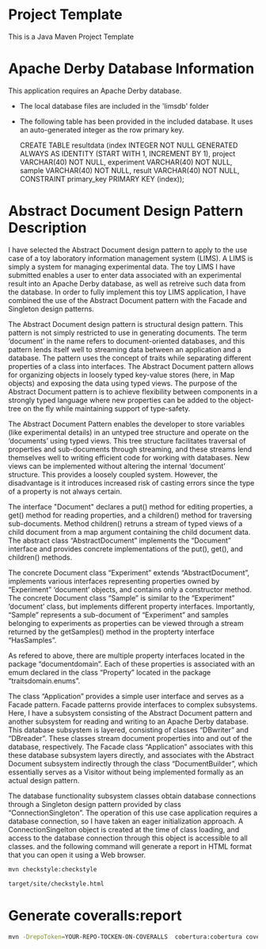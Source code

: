 # Project Template

This is a Java Maven Project Template

# Apache Derby Database Information

This application requires an Apache Derby database.
- The local database files are included in the 'limsdb' folder
- The following table has been provided in the included database. It uses an auto-generated integer as the row primary key.

  CREATE TABLE resultdata (index INTEGER NOT NULL GENERATED ALWAYS AS IDENTITY (START WITH 1, INCREMENT BY 1), 
    project VARCHAR(40) NOT NULL, experiment VARCHAR(40) NOT NULL, sample VARCHAR(40) NOT NULL, result VARCHAR(40) NOT NULL, 
    CONSTRAINT primary_key PRIMARY KEY (index));

# Abstract Document Design Pattern Description

I have selected the Abstract Document design pattern to apply to the use case of a toy laboratory information management system (LIMS). 
A LIMS is simply a system for managing experimental data. The toy LIMS I have submitted enables a user to enter data associated with 
an experimental result into an Apache Derby database, as well as retreive such data from the database. In order to fully implement 
this toy LIMS application, I have combined the use of the Abstract Document pattern with the Facade and Singleton design patterns.

The Abstract Document design pattern is structural design pattern. This pattern is not simply restricted to use in generating documents.
The term ‘document’ in the name refers to document-oriented databases, and this pattern lends itself well to streaming data between an application and a database. The pattern uses the concept of traits while separating different properties of a class into interfaces. The Abstract Document pattern allows for organizing objects in loosely typed key-value stores (here, in Map objects) and exposing the data using typed views. The purpose of the Abstract Document pattern is to achieve flexibility between components in a strongly typed language where new properties can be added to the object-tree on the fly while maintaining support of type-safety. 

The Abstract Document Pattern enables the developer to store variables (like experimental details) in an untyped tree structure and 
operate on the ‘documents’ using typed views. This tree structure facilitates traversal of properties and sub-documents through 
streaming, and these streams lend themselves well to writing efficient code for working with databases. New views can be implemented 
without altering the internal ‘document’ structure. This provides a loosely coupled system. However, the disadvantage is it introduces 
increased risk of casting errors since the type of a property is not always certain.

The interface "Document" declares a put() method for editing properties, a get() method for reading properties, and a children() method 
for traversing sub-documents. Method children() retruns a stream of typed views of a child document from a map argument containing the 
child document data. The abstract class “AbstractDocument” implements the “Document” interface and provides concrete implementations of 
the put(), get(), and children() methods. 

The concrete Document class “Experiment” extends “AbstractDocument”, implements various interfaces representing properties owned by 
“Experiment” ‘document’ objects, and contains only a constructor method. The concrete Document class “Sample” is similar to the 
“Experiment” ‘document’ class, but implements different property interfaces. Importantly, “Sample” represents a sub-document of 
“Experiment” and samples belonging to experiments as properties can be viewed through a stream returned by the getSamples() method 
in the propterty interface “HasSamples”.

As refered to above, there are multiple property interfaces located in the package “documentdomain”. Each of these properties is 
associated with an emum declared in the class “Property” located in the package “traitsdomain.enums”.

The class “Application” provides a simple user interface and serves as a Facade pattern. Facade patterns provide interfaces to complex 
subsystems. Here, I have a subsystem consisting of the Abstract Document pattern and another subsystem for reading and writing to an 
Apache Derby database. This database subsystem is layered, consisting of classes “DBwriter” and “DBreader”. These classes stream 
document properties into and out of the database, respectively. The Facade class “Application” associates with this these database 
subsystem layers directly, and associates with the Abstract Document subsystem indirectly through the class “DocumentBuilder”, which
essentially serves as a Visitor without being implemented formally as an actual design pattern.

The database functionality subsystem classes obtain database connections through a Singleton design pattern provided by class 
“ConnectionSingleton”. The operation of this use case application requires a database connection, so I have taken an eager 
initialization approach. A ConnectionSingelton object is created at the time of class loading, and access to the database connection 
through this object is accessible to all classes.
and the following command will generate a report in HTML format that you can open it using a Web browser. 

```bash
mvn checkstyle:checkstyle
```

```bash
target/site/checkstyle.html
```


# Generate  coveralls:report 

```bash
mvn -DrepoToken=YOUR-REPO-TOCKEN-ON-COVERALLS  cobertura:cobertura coveralls:report
```


